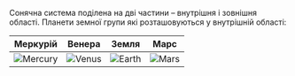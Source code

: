 Сонячна система поділена на дві частини – внутрішня і зовнішня області.
Планети земної групи які розташовуються у внутрішній області:

| Меркурій | Венера | Земля | Марс |
|----------|--------|-------|------|
| ![Mercury](/img/Mercury.jpg) | ![Venus](/img/Venus.jpeg) | ![Earth](/img/Earth.jpeg) | ![Mars](/img/Mars.jpeg) |
